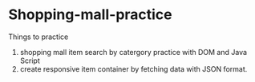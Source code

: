 # Shopping-mall-practice

Things to practice

1. shopping mall item search by catergory practice with DOM and Java Script
2. create responsive item container by fetching data with JSON format.
